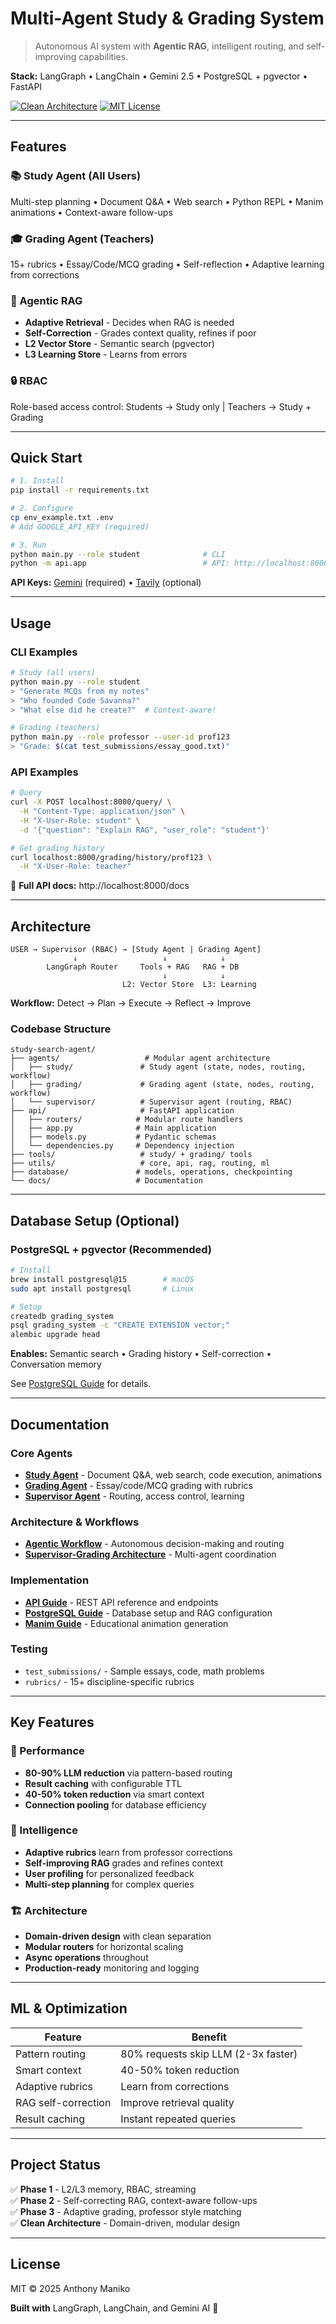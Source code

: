# Multi-Agent Study & Grading System

> Autonomous AI system with **Agentic RAG**, intelligent routing, and self-improving capabilities.

**Stack:** LangGraph • LangChain • Gemini 2.5 • PostgreSQL + pgvector • FastAPI

[![Clean Architecture](https://img.shields.io/badge/architecture-clean-brightgreen)]() [![MIT License](https://img.shields.io/badge/license-MIT-blue)]()

---

## Features

### 📚 Study Agent (All Users)
Multi-step planning • Document Q&A • Web search • Python REPL • Manim animations • Context-aware follow-ups

### 🎓 Grading Agent (Teachers)
15+ rubrics • Essay/Code/MCQ grading • Self-reflection • Adaptive learning from corrections

### 🤖 Agentic RAG
- **Adaptive Retrieval** - Decides when RAG is needed
- **Self-Correction** - Grades context quality, refines if poor
- **L2 Vector Store** - Semantic search (pgvector)
- **L3 Learning Store** - Learns from errors

### 🔒 RBAC
Role-based access control: Students → Study only | Teachers → Study + Grading

---

## Quick Start

```bash
# 1. Install
pip install -r requirements.txt

# 2. Configure
cp env_example.txt .env
# Add GOOGLE_API_KEY (required)

# 3. Run
python main.py --role student              # CLI
python -m api.app                          # API: http://localhost:8000/docs
```

**API Keys:** [Gemini](https://aistudio.google.com/app/apikey) (required) • [Tavily](https://tavily.com/) (optional)

---

## Usage

### CLI Examples

```bash
# Study (all users)
python main.py --role student
> "Generate MCQs from my notes"
> "Who founded Code Savanna?"
> "What else did he create?"  # Context-aware!

# Grading (teachers)
python main.py --role professor --user-id prof123
> "Grade: $(cat test_submissions/essay_good.txt)"
```

### API Examples

```bash
# Query
curl -X POST localhost:8000/query/ \
  -H "Content-Type: application/json" \
  -H "X-User-Role: student" \
  -d '{"question": "Explain RAG", "user_role": "student"}'

# Get grading history
curl localhost:8000/grading/history/prof123 \
  -H "X-User-Role: teacher"
```

📖 **Full API docs:** http://localhost:8000/docs

---

## Architecture

```
USER → Supervisor (RBAC) → [Study Agent | Grading Agent]
              ↓                   ↓            ↓
        LangGraph Router     Tools + RAG   RAG + DB
                                  ↓            ↓
                         L2: Vector Store  L3: Learning
```

**Workflow:** Detect → Plan → Execute → Reflect → Improve

### Codebase Structure

```
study-search-agent/
├── agents/                   # Modular agent architecture
│   ├── study/               # Study agent (state, nodes, routing, workflow)
│   ├── grading/             # Grading agent (state, nodes, routing, workflow)
│   └── supervisor/          # Supervisor agent (routing, RBAC)
├── api/                     # FastAPI application
│   ├── routers/            # Modular route handlers
│   ├── app.py              # Main application
│   ├── models.py           # Pydantic schemas
│   └── dependencies.py     # Dependency injection
├── tools/                   # study/ + grading/ tools
├── utils/                   # core, api, rag, routing, ml
├── database/               # models, operations, checkpointing
└── docs/                   # Documentation
```

---

## Database Setup (Optional)

### PostgreSQL + pgvector (Recommended)

```bash
# Install
brew install postgresql@15        # macOS
sudo apt install postgresql       # Linux

# Setup
createdb grading_system
psql grading_system -c "CREATE EXTENSION vector;"
alembic upgrade head
```

**Enables:** Semantic search • Grading history • Self-correction • Conversation memory

See [PostgreSQL Guide](docs/POSTGRESQL.md) for details.

---

## Documentation

### Core Agents
- **[Study Agent](docs/STUDY_AGENT.md)** - Document Q&A, web search, code execution, animations
- **[Grading Agent](docs/GRADING_AGENT.md)** - Essay/code/MCQ grading with rubrics
- **[Supervisor Agent](docs/SUPERVISOR_AGENT.md)** - Routing, access control, learning

### Architecture & Workflows
- **[Agentic Workflow](docs/AGENTIC_WORKFLOW.md)** - Autonomous decision-making and routing
- **[Supervisor-Grading Architecture](docs/SUPERVISOR_GRADING_ARCHITECTURE.md)** - Multi-agent coordination

### Implementation
- **[API Guide](docs/API_README.md)** - REST API reference and endpoints
- **[PostgreSQL Guide](docs/POSTGRESQL.md)** - Database setup and RAG configuration
- **[Manim Guide](docs/MANIM.md)** - Educational animation generation

### Testing
- `test_submissions/` - Sample essays, code, math problems
- `rubrics/` - 15+ discipline-specific rubrics

---

## Key Features

### 🚀 Performance
- **80-90% LLM reduction** via pattern-based routing
- **Result caching** with configurable TTL
- **40-50% token reduction** via smart context
- **Connection pooling** for database efficiency

### 🧠 Intelligence
- **Adaptive rubrics** learn from professor corrections
- **Self-improving RAG** grades and refines context
- **User profiling** for personalized feedback
- **Multi-step planning** for complex queries

### 🏗️ Architecture
- **Domain-driven design** with clean separation
- **Modular routers** for horizontal scaling
- **Async operations** throughout
- **Production-ready** monitoring and logging

---

## ML & Optimization

| Feature | Benefit |
|---------|---------|
| Pattern routing | 80% requests skip LLM (2-3x faster) |
| Smart context | 40-50% token reduction |
| Adaptive rubrics | Learn from corrections |
| RAG self-correction | Improve retrieval quality |
| Result caching | Instant repeated queries |

---

## Project Status

✅ **Phase 1** - L2/L3 memory, RBAC, streaming  
✅ **Phase 2** - Self-correcting RAG, context-aware follow-ups  
✅ **Phase 3** - Adaptive grading, professor style matching  
✅ **Clean Architecture** - Domain-driven, modular design

---

## License

MIT © 2025 Anthony Maniko

**Built with** LangGraph, LangChain, and Gemini AI 🤖
